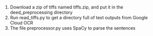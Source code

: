 1. Download a zip of tiffs named tiffs.zip, and put it in the deed_preprocessing directory
2. Run read_tiffs.py to get a directory full of text outputs from Google Cloud OCR
3. The file preprocessor.py uses SpaCy to parse the sentences